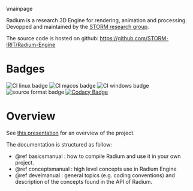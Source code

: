 \mainpage 

Radium is a research 3D Engine for rendering, animation and processing.
Devopped and maintained by the [STORM research group](https://www.irit.fr/STORM/site/).

The source code is hosted on github: https://github.com/STORM-IRIT/Radium-Engine

# Badges

![CI linux badge](https://img.shields.io/endpoint?url=https://gist.githubusercontent.com/dlyr/41fbddac0a090d541dac83c587681892/raw/ubuntu-latest.json)
![CI macos badge](https://img.shields.io/endpoint?url=https://gist.githubusercontent.com/dlyr/41fbddac0a090d541dac83c587681892/raw/macos-latest.json)
![CI windows  badge](https://img.shields.io/endpoint?url=https://gist.githubusercontent.com/dlyr/41fbddac0a090d541dac83c587681892/raw/windows-latest.json)
![source format badge](https://img.shields.io/endpoint?url=https://gist.githubusercontent.com/dlyr/41fbddac0a090d541dac83c587681892/raw/format.json)
[![Codacy Badge](https://api.codacy.com/project/badge/Grade/faf8701c9fb142f7b6215871ec40c5fe)](https://app.codacy.com/app/STORM/Radium-Engine?utm_source=github.com&utm_medium=referral&utm_content=STORM-IRIT/Radium-Engine&utm_campaign=Badge_Grade_Dashboard)

# Overview

See [this presentation](https://docs.google.com/presentation/d/12W2KXY7ctJXFIelmgNEn7obiBv_E4bmcMl3mXeJPVgc/edit?usp=sharing) for an overview of the project.

The documentation is structured as follow:
 - @ref basicsmanual : how to compile Radium and use it in your own project.
 - @ref conceptsmanual : high level concepts use in Radium Engine
 - @ref develmanual : general topics (e.g. coding conventions) and description of the concepts found in the API of Radium.

